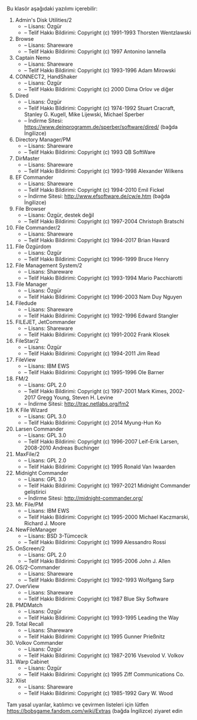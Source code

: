 Bu klasör aşağıdaki yazılımı içerebilir:

1. Admin's Disk Utilities/2
   - – Lisans: Özgür
   - – Telif Hakkı Bildirimi: Copyright (c) 1991-1993 Thorsten Wentzlawski
2. Browse
   - – Lisans: Shareware
   - – Telif Hakkı Bildirimi: Copyright (c) 1997 Antonino Iannella
3. Captain Nemo
   - – Lisans: Shareware
   - – Telif Hakkı Bildirimi: Copyright (c) 1993-1996 Adam Mirowski
4. CONNECT2, HandShaker
   - – Lisans: Özgür
   - – Telif Hakkı Bildirimi: Copyright (c) 2000 Dima Orlov ve diğer
5. Dired
   - – Lisans: Özgür
   - – Telif Hakkı Bildirimi: Copyright (c) 1974-1992 Stuart Cracraft, Stanley G. Kugell, Mike Lijewski, Michael Sperber
   - – İndirme Sitesi: https://www.deinprogramm.de/sperber/software/dired/ (bağda İngilizce)
6. Directory Manager/PM
   - – Lisans: Shareware
   - – Telif Hakkı Bildirimi: Copyright (c) 1993 QB SoftWare
7. DirMaster
   - – Lisans: Shareware
   - – Telif Hakkı Bildirimi: Copyright (c) 1993-1998 Alexander Wilkens
8. EF Commander
   - – Lisans: Shareware
   - – Telif Hakkı Bildirimi: Copyright (c) 1994-2010 Emil Fickel
   - – İndirme Sitesi: http://www.efsoftware.de/cw/e.htm (bağda İngilizce)
9. File Browser
   - – Lisans: Özgür, destek değil
   - – Telif Hakkı Bildirimi: Copyright (c) 1997-2004 Christoph Bratschi
10. File Commander/2
    - – Lisans: Shareware
    - – Telif Hakkı Bildirimi: Copyright (c) 1994-2017 Brian Havard
11. File Özgürdom
    - – Lisans: Özgür
    - – Telif Hakkı Bildirimi: Copyright (c) 1996-1999 Bruce Henry
12. File Management System/2
    - – Lisans: Shareware
    - – Telif Hakkı Bildirimi: Copyright (c) 1993-1994 Mario Pacchiarotti
13. File Manager
    - – Lisans: Özgür
    - – Telif Hakkı Bildirimi: Copyright (c) 1996-2003 Nam Duy Nguyen
14. Filedude
    - – Lisans: Shareware
    - – Telif Hakkı Bildirimi: Copyright (c) 1992-1996 Edward Stangler
15. FILEJET, JetCommander
    - – Lisans: Shareware
    - – Telif Hakkı Bildirimi: Copyright (c) 1991-2002 Frank Klosek
16. FileStar/2
    - – Lisans: Özgür
    - – Telif Hakkı Bildirimi: Copyright (c) 1994-2011 Jim Read
17. FileView
    - – Lisans: IBM EWS
    - – Telif Hakkı Bildirimi: Copyright (c) 1995-1996 Ole Barner
18. FM/2
    - – Lisans: GPL 2.0
    - – Telif Hakkı Bildirimi: Copyright (c) 1997-2001 Mark Kimes, 2002-2017 Gregg Young, Steven H. Levine
    - – İndirme Sitesi: http://trac.netlabs.org/fm2
19. K File Wizard
    - – Lisans: GPL 3.0
    - – Telif Hakkı Bildirimi: Copyright (c) 2014 Myung-Hun Ko
20. Larsen Commander
    - – Lisans: GPL 3.0
    - – Telif Hakkı Bildirimi: Copyright (c) 1996-2007 Leif-Erik Larsen, 2008-2010 Andreas Buchinger
21. MaxFile/2
    - – Lisans: GPL 2.0
    - – Telif Hakkı Bildirimi: Copyright (c) 1995 Ronald Van Iwaarden
22. Midnight Commander
    - – Lisans: GPL 3.0
    - – Telif Hakkı Bildirimi: Copyright (c) 1997-2021 Midnight Commander geliştirici
    - – İndirme Sitesi: http://midnight-commander.org/
23. Mr. File/PM
    - – Lisans: IBM EWS
    - – Telif Hakkı Bildirimi: Copyright (c) 1995-2000 Michael Kaczmarski, Richard J. Moore
24. NewFileManager
    - – Lisans: BSD 3-Tümcecik
    - – Telif Hakkı Bildirimi: Copyright (c) 1999 Alessandro Rossi
25. OnScreen/2
    - – Lisans: GPL 2.0
    - – Telif Hakkı Bildirimi: Copyright (c) 1995-2006 John J. Allen
26. OS/2-Commander
    - – Lisans: Shareware
    - – Telif Hakkı Bildirimi: Copyright (c) 1992-1993 Wolfgang Sarp
27. OverView
    - – Lisans: Shareware
    - – Telif Hakkı Bildirimi: Copyright (c) 1987 Blue Sky Software
28. PMDMatch
    - – Lisans: Özgür
    - – Telif Hakkı Bildirimi: Copyright (c) 1993-1995 Leading the Way
29. Total Recall
    - – Lisans: Shareware
    - – Telif Hakkı Bildirimi: Copyright (c) 1995 Gunner Prießnitz
30. Volkov Commander
    - – Lisans: Özgür
    - – Telif Hakkı Bildirimi: Copyright (c) 1987-2016 Vsevolod V. Volkov
31. Warp Cabinet
    - – Lisans: Özgür
    - – Telif Hakkı Bildirimi: Copyright (c) 1995 Ziff Communications Co.
32. Xlist
    - – Lisans: Shareware
    - – Telif Hakkı Bildirimi: Copyright (c) 1985-1992 Gary W. Wood

Tam yasal uyarılar, katılımcı ve çevirmen listeleri için lütfen https://bobsgame.fandom.com/wiki/Extras (bağda İngilizce) ziyaret edin
